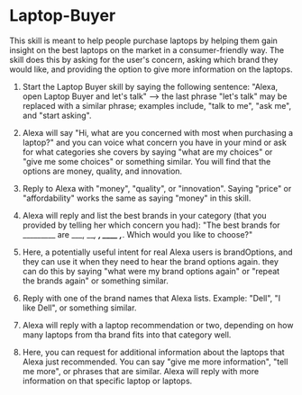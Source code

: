 # Laptop-Buyer

This skill is meant to help people purchase laptops by helping them gain insight on the best laptops on the market in a consumer-friendly way. The skill does this by asking for the user's concern, asking which brand they would like, and providing the option to give more information on the laptops.

1. Start the Laptop Buyer skill by saying the following sentence:
"Alexa, open Laptop Buyer and let's talk" 
--> the last phrase "let's talk" may be replaced with a similar phrase; examples include, "talk to me", "ask me", and "start asking".

2. Alexa will say "Hi, what are you concerned with most when purchasing a laptop?" and you can voice what concern you have in your mind or ask for what categories she covers by saying "what are my choices" or "give me some choices" or something similar. You will find that the options are money, quality, and innovation. 

3. Reply to Alexa with "money", "quality", or "innovation". Saying "price" or "affordability" works the same as saying "money" in this skill.

4. Alexa will reply and list the best brands in your category (that you provided by telling her which concern you had):
"The best brands for _________ are ___, ___, ___, ____ ,____. Which would you like to choose?"

5. Here, a potentially useful intent for real Alexa users is brandOptions, and they can use it when they need to hear the brand options again. they can do this by saying "what were my brand options again" or "repeat the brands again" or something similar.

6. Reply with one of the brand names that Alexa lists. Example: "Dell", "I like Dell", or something similar.

7. Alexa will reply with a laptop recommendation or two, depending on how many laptops from tha brand fits into that category well.

8. Here, you can request for additional information about the laptops that Alexa just recommended. You can say "give me more information", "tell me more", or phrases that are similar. Alexa will reply with more information on that specific laptop or laptops.

